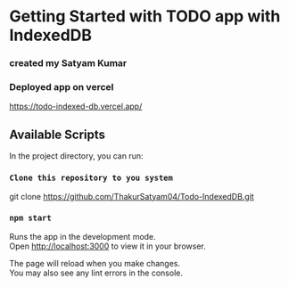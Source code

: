# Getting Started with TODO app with IndexedDB
### created my Satyam Kumar

### Deployed app on vercel

https://todo-indexed-db.vercel.app/

## Available Scripts

In the project directory, you can run:

### `Clone this repository to you system`

git clone https://github.com/ThakurSatyam04/Todo-IndexedDB.git

### `npm start`

Runs the app in the development mode.\
Open [http://localhost:3000](http://localhost:3000) to view it in your browser.

The page will reload when you make changes.\
You may also see any lint errors in the console.

